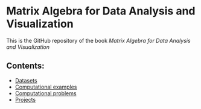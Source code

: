 # Matrix Algebra for Data Analysis and Visualization


This is the GitHub repository of the book *Matrix Algebra for Data Analysis and Visualization*

## Contents:

- [Datasets](https://github.com/um-perez-alvaro/Matrix-Tools-for-Data-Science/blob/main/datasets/README.md)
- [Computational examples](https://github.com/um-perez-alvaro/Matrix-Tools-for-Data-Science/blob/main/examples/README.md)
- [Computational problems](https://github.com/um-perez-alvaro/Matrix-Tools-for-Data-Science/blob/main/projects/README.md)
- [Projects](https://github.com/um-perez-alvaro/Matrix-Tools-for-Data-Science/blob/main/projects/README.md)
